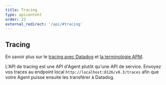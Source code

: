 ```yaml
---
title: Tracing
type: apicontent
order: 23
external_redirect: '/api/#tracing'
---
```

## Tracing
En savoir plus sur le [tracing avec Datadog][1] et [la terminologie APM][2].

L'API de tracing est une API d'Agent plutôt qu'une API de service. Envoyez vos traces au endpoint local `http://localhost:8126/v0.3/traces` afin que votre Agent puisse ensuite les transférer à Datadog.

[1]: /fr/tracing
[2]: /fr/tracing/visualization/services_list

